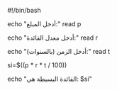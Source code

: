 
#!/bin/bash


echo "أدخل المبلغ:"
read p


echo "أدخل معدل الفائدة:"
read r


echo "أدخل الزمن (بالسنوات):"
read t


si=$((p * r * t / 100))


echo "الفائدة البسيطة هي: $si"



